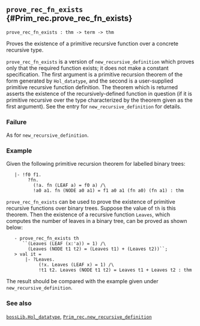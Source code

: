 ## `prove_rec_fn_exists` {#Prim_rec.prove_rec_fn_exists}


```
prove_rec_fn_exists : thm -> term -> thm
```



Proves the existence of a primitive recursive function over a concrete
recursive type.


`prove_rec_fn_exists` is a version of
`new_recursive_definition` which proves only that the required function
exists; it does not make a constant specification.  The first argument
is a primitive recursion theorem of the form generated by
`Hol_datatype`, and the second is a user-supplied primitive recursive
function definition.  The theorem which is returned asserts the
existence of the recursively-defined function in question (if it is
primitive recursive over the type characterized by the theorem given as
the first argument).  See the entry for `new_recursive_definition` for
details.

### Failure

As for `new_recursive_definition`.

### Example

Given the following primitive recursion theorem for labelled binary trees:
    
       |- !f0 f1.
            ?fn.
              (!a. fn (LEAF a) = f0 a) /\
              !a0 a1. fn (NODE a0 a1) = f1 a0 a1 (fn a0) (fn a1) : thm
    
`prove_rec_fn_exists` can be used to prove the existence of primitive
recursive functions over binary trees.  Suppose the value of `th` is this
theorem.  Then the existence of a recursive function `Leaves`, which computes
the number of leaves in a binary tree, can be proved as shown below:
    
       - prove_rec_fn_exists th
          ``(Leaves (LEAF (x:'a)) = 1) /\
            (Leaves (NODE t1 t2) = (Leaves t1) + (Leaves t2))``;
       > val it =
           |- ?Leaves.
                (!x. Leaves (LEAF x) = 1) /\
                !t1 t2. Leaves (NODE t1 t2) = Leaves t1 + Leaves t2 : thm
    
The result should be compared with the example given under
`new_recursive_definition`.

### See also

[`bossLib.Hol_datatype`](#bossLib.Hol_datatype), [`Prim_rec.new_recursive_definition`](#Prim_rec.new_recursive_definition)

